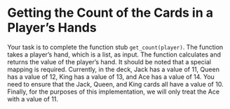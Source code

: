 # Getting the Count of the Cards in a Player’s Hands

Your task is to complete the function stub `get_count(player)`. The function takes a player’s hand, which is a list, as input. The function calculates and returns the value of the player’s hand. It should be noted that a special mapping is required. Currently, in the deck, Jack has a value of 11, Queen has a value of 12, King has a value of 13, and Ace has a value of 14. You need to ensure that the Jack, Queen, and King cards all have a value of 10. Finally, for the purposes of this implementation, we will only treat the Ace with a value of 11.
